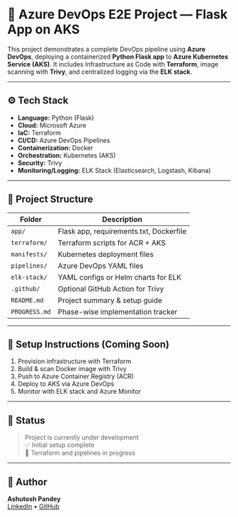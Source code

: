 # 🚀 Azure DevOps E2E Project — Flask App on AKS

This project demonstrates a complete DevOps pipeline using **Azure DevOps**, deploying a containerized **Python Flask app** to **Azure Kubernetes Service (AKS)**. It includes Infrastructure as Code with **Terraform**, image scanning with **Trivy**, and centralized logging via the **ELK stack**.

---

## ⚙️ Tech Stack

- **Language:** Python (Flask)
- **Cloud:** Microsoft Azure
- **IaC:** Terraform
- **CI/CD:** Azure DevOps Pipelines
- **Containerization:** Docker
- **Orchestration:** Kubernetes (AKS)
- **Security:** Trivy
- **Monitoring/Logging:** ELK Stack (Elasticsearch, Logstash, Kibana)

---

## 📁 Project Structure

| Folder         | Description                              |
|----------------|------------------------------------------|
| `app/`         | Flask app, requirements.txt, Dockerfile  |
| `terraform/`   | Terraform scripts for ACR + AKS          |
| `manifests/`   | Kubernetes deployment files              |
| `pipelines/`   | Azure DevOps YAML files                  |
| `elk-stack/`   | YAML configs or Helm charts for ELK      |
| `.github/`     | Optional GitHub Action for Trivy         |
| `README.md`    | Project summary & setup guide            |
| `PROGRESS.md`  | Phase-wise implementation tracker        |

---

## 📝 Setup Instructions (Coming Soon)

1. Provision infrastructure with Terraform
2. Build & scan Docker image with Trivy
3. Push to Azure Container Registry (ACR)
4. Deploy to AKS via Azure DevOps
5. Monitor with ELK stack and Azure Monitor

---

## 📌 Status

> Project is currently under development  
> ✅ Initial setup complete  
> 🔧 Terraform and pipelines in progress  

---

## 🙌 Author

**Ashutosh Pandey**  
[LinkedIn](https://linkedin.com/in/ashutoshp1201) • [GitHub](https://github.com/git-ashu)

